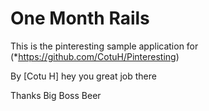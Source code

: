 # One Month Rails

This is the pinteresting sample application for (*https://github.com/CotuH/Pinteresting)

By [Cotu H]
hey you great job there

Thanks Big Boss Beer